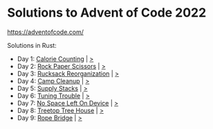 # Solutions to Advent of Code 2022

<https://adventofcode.com/>

Solutions in Rust:

- Day 1: [Calorie Counting](./day_1/src/) | [>](https://adventofcode.com/2022/day/1)
- Day 2: [Rock Paper Scissors](./day_2/src/) | [>](https://adventofcode.com/2022/day/2)
- Day 3: [Rucksack Reorganization](./day_3/src/) | [>](https://adventofcode.com/2022/day/3)
- Day 4: [Camp Cleanup](./day_4/src) | [>](https://adventofcode.com/2022/day/4)
- Day 5: [Supply Stacks](./day_5/src) | [>](https://adventofcode.com/2022/day/5)
- Day 6: [Tuning Trouble](./day_6/src/) | [>](https://adventofcode.com/2022/day/6)
- Day 7: [No Space Left On Device](./day_7/src/) | [>](https://adventofcode.com/2022/day/7)
- Day 8: [Treetop Tree House](./day_8/src/) | [>](https://adventofcode.com/2022/day/8)
- Day 9: [Rope Bridge](./day_9/src/) | [>](https://adventofcode.com/2022/day/9)
